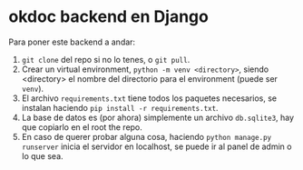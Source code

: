 # okdoc backend en Django

Para poner este backend a andar:

1. `git clone` del repo si no lo tenes, o `git pull`.
2. Crear un virtual environment, `python -m venv <directory>`, siendo \<directory> el nombre del directorio para el environment (puede ser `venv`).
3. El archivo `requirements.txt` tiene todos los paquetes necesarios, se instalan haciendo `pip install -r requirements.txt`.
4. La base de datos es (por ahora) simplemente un archivo `db.sqlite3`, hay que copiarlo en el root the repo.
5. En caso de querer probar alguna cosa, haciendo `python manage.py runserver` inicia el servidor en localhost, se puede ir al panel de admin o lo que sea.